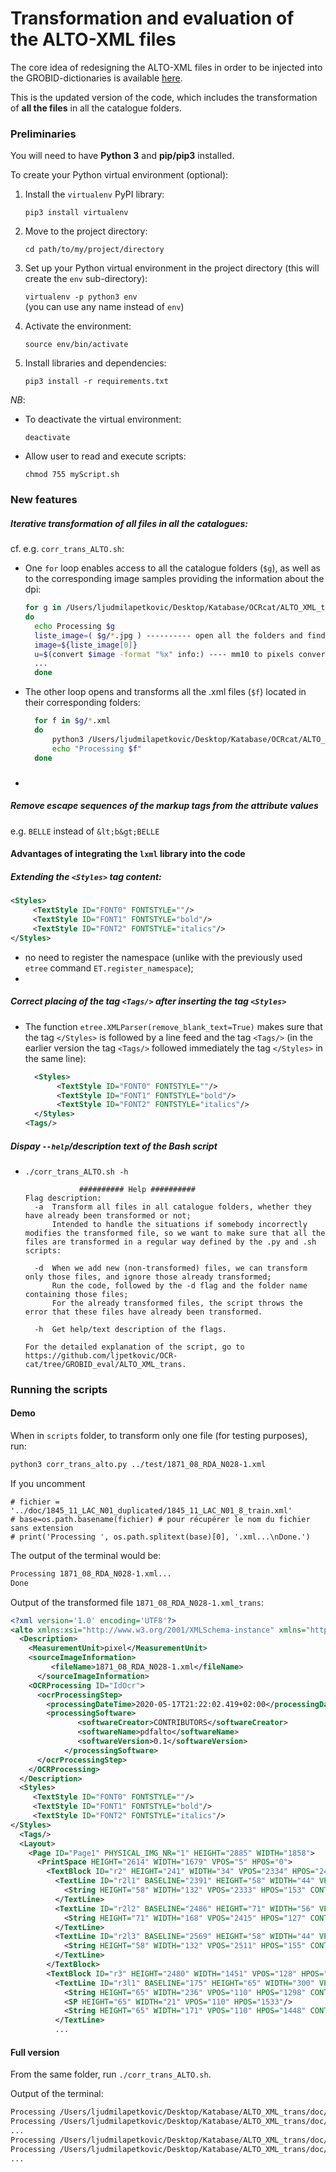 # Transformation and evaluation of the ALTO-XML files 

The core idea of redesigning the ALTO-XML files in order to be injected into the GROBID-dictionaries is available [here](https://github.com/ljpetkovic/OCR-cat/blob/GROBID_eval/ALTO_XML_trans/ALTO-transformation.md).<br>

This is the updated version of the code, which includes the transformation of **all the files** in all the catalogue folders.<br>

### Preliminaries

You will need to have **Python 3** and **pip/pip3** installed. <br>

To create your Python virtual environment (optional):

1. Install the `virtualenv` PyPI library: <br>

   `pip3 install virtualenv` <br>

2. Move to the project directory:<br>

   `cd path/to/my/project/directory`

3. Set up your Python virtual environment in the project directory (this will create the `env` sub-directory):<br>

   `virtualenv -p python3 env`<br> (you can use any name instead of `env`)

4. Activate the environment:<br>

   `source env/bin/activate`<br>

5. Install libraries and dependencies:

   `pip3 install -r requirements.txt`<br>

   <!--In order to install the `imagemagick` library on macOS/Linux, it is necessary to install [Homebrew](https://brew.sh) (The Missing Package Manager for macOS/Linux).<br>-->
   
   <!--After you installed `homebrew`, type:-->
   
   <!--`brew bundle`-->
   
   <!--This command installs the `imagemagick` library on macOS/Linux (indicated in the `Brewfile`), and it is mandatory for the mm10 to pixels conversion.<br>-->

*NB*:

* To deactivate the virtual environment:<br>

  `deactivate`

* Allow user to read and execute scripts:<br>

  `chmod 755 myScript.sh`

### New features

##### Iterative transformation of all files in all the catalogues:<br>

cf. e.g. `corr_trans_ALTO.sh`:

* One `for` loop enables access to all the catalogue folders (`$g`), as well as to the corresponding image samples providing the information about the dpi:

  ```bash
  for g in /Users/ljudmilapetkovic/Desktop/Katabase/OCRcat/ALTO_XML_trans/doc/* ---------- locate all the catalogue folders
  do
  	echo Processing $g
  	liste_image=( $g/*.jpg ) ---------- open all the folders and find images in those folders
  	image=${liste_image[0]}  
  	u=$(convert $image -format "%x" info:) ---- mm10 to pixels conversion, cf. the next subsection
  	...
  	done
  ```

* The other loop opens and transforms all the .xml files (`$f`) located in their corresponding folders:

  ```bash
  	for f in $g/*.xml
  	do 
  		python3 /Users/ljudmilapetkovic/Desktop/Katabase/OCRcat/ALTO_XML_trans/scripts/corr_XML_dpi.py $f $u 
  		echo "Processing $f" 
  	done
  ```

  

##### <!--Image resolutions:<br>-->

* <!--Measurement unit: pixels per inch of an image (PPI).-->


##### Remove escape sequences  of the markup tags from the attribute values<br>

e.g. `BELLE` instead of `&lt;b&gt;BELLE`

#### Advantages of integrating the `lxml` library into the code<br>

##### Extending the `<Styles>` tag content:<br>

```xml
<Styles>
     <TextStyle ID="FONT0" FONTSTYLE=""/>
     <TextStyle ID="FONT1" FONTSTYLE="bold"/>
     <TextStyle ID="FONT2" FONTSTYLE="italics"/>
</Styles>
```

- no need to register the namespace (unlike with the previously used `etree` command `ET.register_namespace`);
- <!--preserving the `xmlns:page="http://schema.primaresearch.org/PAGE/gts/pagecontent/2013-07-15"` namespace from the original ALTO-XML files;-->

##### Correct placing of the tag `<Tags/>` after inserting the tag `<Styles>`<br>

- The function `etree.XMLParser(remove_blank_text=True)` makes sure that the tag `</Styles>` is followed by a line feed and the tag `<Tags/>` (in the earlier version the tag `<Tags/>` followed immediately the tag `</Styles>` in the same line):

  ```xml
    <Styles>
         <TextStyle ID="FONT0" FONTSTYLE=""/>
         <TextStyle ID="FONT1" FONTSTYLE="bold"/>
         <TextStyle ID="FONT2" FONTSTYLE="italics"/>
    </Styles>
  <Tags/>
  ```
  
##### Dispay `--help`/description text of the Bash script

* `./corr_trans_ALTO.sh -h`

  ```
              ########## Help ##########
  Flag description:
  	-a 	Transform all files in all catalogue folders, whether they have already been transformed or not;
  		Intended to handle the situations if somebody incorrectly modifies the transformed file, so we want to make sure that all the files are transformed in a regular way defined by the .py and .sh scripts:
  
  	-d 	When we add new (non-transformed) files, we can transform only those files, and ignore those already transformed;
  		Run the code, followed by the -d flag and the folder name containing those files;
  		For the already transformed files, the script throws the error that these files have already been transformed.
  
  	-h 	Get help/text description of the flags.
  
  For the detailed explanation of the script, go to https://github.com/ljpetkovic/OCR-cat/tree/GROBID_eval/ALTO_XML_trans.
  ```

  


### Running the scripts

#### Demo

When in `scripts` folder, to transform only one file (for testing purposes), run:<br>

```bash
python3 corr_trans_alto.py ../test/1871_08_RDA_N028-1.xml 
```

<!--The above command runs the Python transforming script `corr_XML_dpi_test.py` on the input file `../test/1871_08_RDA_N028-1.xml`, while performing the mm10 to pixels conversion using the `imagemagick` library with the command `$(convert ../test/1871_08_RDA_N028-1.jpg -format "%x" info:)` (the `"%x"` indicates the horizontal resolution).-->

If you uncomment

```
# fichier = '../doc/1845_11_LAC_N01_duplicated/1845_11_LAC_N01_8_train.xml'
# base=os.path.basename(fichier) # pour récupérer le nom du fichier sans extension
# print('Processing ', os.path.splitext(base)[0], '.xml...\nDone.')
```

The output of the terminal would be:<br>

```bash
Processing 1871_08_RDA_N028-1.xml...
Done
```

Output of the transformed file `1871_08_RDA_N028-1.xml_trans`:<br>

```xml
<?xml version='1.0' encoding='UTF8'?>
<alto xmlns:xsi="http://www.w3.org/2001/XMLSchema-instance" xmlns="http://www.loc.gov/standards/alto/ns-v2#" xmlns:page="http://schema.primaresearch.org/PAGE/gts/pagecontent/2013-07-15" xsi:schemaLocation="http://www.loc.gov/standards/alto/ns-v2# http://www.loc.gov/standards/alto/alto.xsd">
  <Description>
    <MeasurementUnit>pixel</MeasurementUnit>
    <sourceImageInformation>
         <fileName>1871_08_RDA_N028-1.xml</fileName>
      </sourceImageInformation>
    <OCRProcessing ID="IdOcr">
      <ocrProcessingStep>
        <processingDateTime>2020-05-17T21:22:02.419+02:00</processingDateTime>
        <processingSoftware>
               <softwareCreator>CONTRIBUTORS</softwareCreator>
               <softwareName>pdfalto</softwareName>
               <softwareVersion>0.1</softwareVersion>
            </processingSoftware>
      </ocrProcessingStep>
    </OCRProcessing>
  </Description>
  <Styles>
     <TextStyle ID="FONT0" FONTSTYLE=""/>
     <TextStyle ID="FONT1" FONTSTYLE="bold"/>
     <TextStyle ID="FONT2" FONTSTYLE="italics"/>
</Styles>
  <Tags/>
  <Layout>
    <Page ID="Page1" PHYSICAL_IMG_NR="1" HEIGHT="2885" WIDTH="1858">
      <PrintSpace HEIGHT="2614" WIDTH="1679" VPOS="5" HPOS="0">
        <TextBlock ID="r2" HEIGHT="241" WIDTH="34" VPOS="2334" HPOS="249">
          <TextLine ID="r2l1" BASELINE="2391" HEIGHT="58" WIDTH="44" VPOS="2333" HPOS="241">
            <String HEIGHT="58" WIDTH="132" VPOS="2333" HPOS="153" CONTENT="5" ID="r2l1_1" STYLEREFS="FONT0"/>
          </TextLine>
          <TextLine ID="r2l2" BASELINE="2486" HEIGHT="71" WIDTH="56" VPOS="2415" HPOS="239">
            <String HEIGHT="71" WIDTH="168" VPOS="2415" HPOS="127" CONTENT="6" ID="r2l2_1" STYLEREFS="FONT0"/>
          </TextLine>
          <TextLine ID="r2l3" BASELINE="2569" HEIGHT="58" WIDTH="44" VPOS="2511" HPOS="243">
            <String HEIGHT="58" WIDTH="132" VPOS="2511" HPOS="155" CONTENT="7" ID="r2l3_1" STYLEREFS="FONT0"/>
          </TextLine>
        </TextBlock>
        <TextBlock ID="r3" HEIGHT="2480" WIDTH="1451" VPOS="128" HPOS="222">
          <TextLine ID="r3l1" BASELINE="175" HEIGHT="65" WIDTH="300" VPOS="110" HPOS="1319">
            <String HEIGHT="65" WIDTH="236" VPOS="110" HPOS="1298" CONTENT="Août" ID="r3l1_1" STYLEREFS="FONT1"/>
            <SP HEIGHT="65" WIDTH="21" VPOS="110" HPOS="1533"/>
            <String HEIGHT="65" WIDTH="171" VPOS="110" HPOS="1448" CONTENT="1874.." ID="r3l1_2" STYLEREFS="FONT1"/>
          </TextLine>
          ...
```

#### Full version

From the same folder, run `./corr_trans_ALTO.sh`.

Output of the terminal:<br>

```bash
Processing /Users/ljudmilapetkovic/Desktop/Katabase/ALTO_XML_trans/doc/1845_05_14_CHA_typo
Processing /Users/ljudmilapetkovic/Desktop/Katabase/ALTO_XML_trans/doc/1845_05_14_CHA_typo/1845_05_14_CHA-0008.xml
...
Processing /Users/ljudmilapetkovic/Desktop/Katabase/ALTO_XML_trans/doc/1856_10_LAV_N03_gt_typo
Processing /Users/ljudmilapetkovic/Desktop/Katabase/ALTO_XML_trans/doc/1856_10_LAV_N03_gt_typo/1856_10_LAV_N03-1.xml
...
```

<!--Output of the transformed file `1845_05_14_CHA-0008.xml_trans.xml`:<br>-->